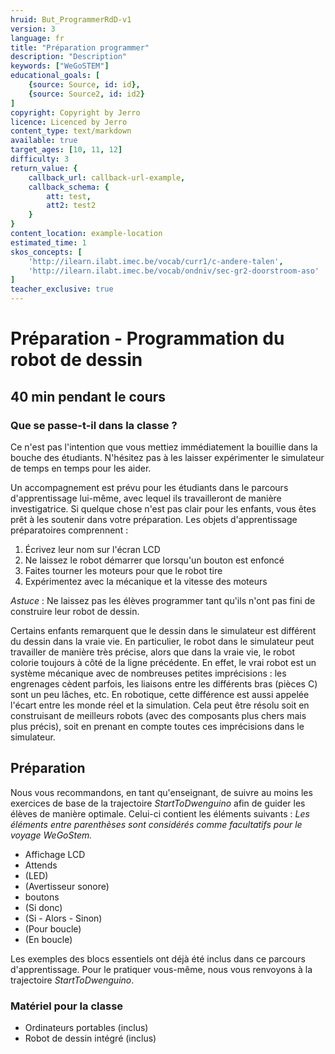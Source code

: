 ```yaml
---
hruid: But_ProgrammerRdD-v1
version: 3
language: fr
title: "Préparation programmer"
description: "Description"
keywords: ["WeGoSTEM"]
educational_goals: [
    {source: Source, id: id}, 
    {source: Source2, id: id2}
]
copyright: Copyright by Jerro
licence: Licenced by Jerro
content_type: text/markdown
available: true
target_ages: [10, 11, 12]
difficulty: 3
return_value: {
    callback_url: callback-url-example,
    callback_schema: {
        att: test,
        att2: test2
    }
}
content_location: example-location
estimated_time: 1
skos_concepts: [
    'http://ilearn.ilabt.imec.be/vocab/curr1/c-andere-talen', 
    'http://ilearn.ilabt.imec.be/vocab/ondniv/sec-gr2-doorstroom-aso'
]
teacher_exclusive: true
---
```

# Préparation - Programmation du robot de dessin
## 40 min pendant le cours

### Que se passe-t-il dans la classe ?
Ce n'est pas l'intention que vous mettiez immédiatement la bouillie dans la bouche des étudiants. N'hésitez pas à les laisser expérimenter le simulateur de temps en temps pour les aider.

Un accompagnement est prévu pour les étudiants dans le parcours d'apprentissage lui-même, avec lequel ils travailleront de manière investigatrice. Si quelque chose n'est pas clair pour les enfants, vous êtes prêt à les soutenir dans votre préparation. Les objets d'apprentissage préparatoires comprennent :

1. Écrivez leur nom sur l'écran LCD
2. Ne laissez le robot démarrer que lorsqu'un bouton est enfoncé
3. Faites tourner les moteurs pour que le robot tire
4. Expérimentez avec la mécanique et la vitesse des moteurs

*Astuce* : Ne laissez pas les élèves programmer tant qu'ils n'ont pas fini de construire leur robot de dessin.

Certains enfants remarquent que le dessin dans le simulateur est différent du dessin dans la vraie vie. En particulier, le robot dans le simulateur peut travailler de manière très précise, alors que dans la vraie vie, le robot colorie toujours à côté de la ligne précédente. En effet, le vrai robot est un système mécanique avec de nombreuses petites imprécisions : les engrenages cèdent parfois, les liaisons entre les différents bras (pièces C) sont un peu lâches, etc. En robotique, cette différence est aussi appelée l'écart entre les monde réel et la simulation. Cela peut être résolu soit en construisant de meilleurs robots (avec des composants plus chers mais plus précis), soit en prenant en compte toutes ces imprécisions dans le simulateur.

## Préparation

Nous vous recommandons, en tant qu'enseignant, de suivre au moins les exercices de base de la trajectoire *StartToDwenguino* afin de guider les élèves de manière optimale. Celui-ci contient les éléments suivants :
*Les éléments entre parenthèses sont considérés comme facultatifs pour le voyage WeGoStem.*

* Affichage LCD
* Attends
* (LED)
* (Avertisseur sonore)
* boutons
* (Si donc)
* (Si - Alors - Sinon)
* (Pour boucle)
* (En boucle)

Les exemples des blocs essentiels ont déjà été inclus dans ce parcours d'apprentissage. Pour le pratiquer vous-même, nous vous renvoyons à la trajectoire *StartToDwenguino*.

### Matériel pour la classe

* Ordinateurs portables (inclus)
* Robot de dessin intégré (inclus)

